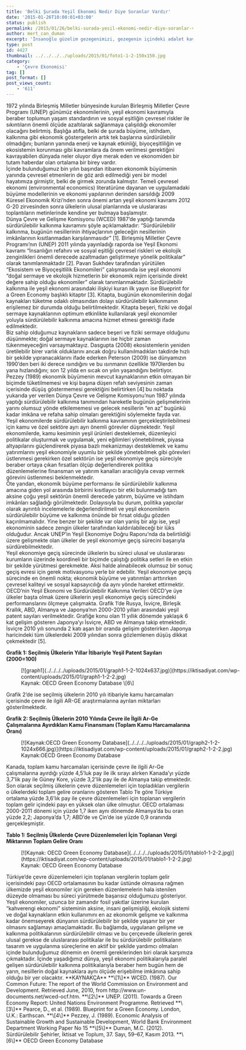 ```yaml
---
title: 'Belki Şurada Yeşil Ekonomi Nedir Diye Soranlar Vardır'
date: '2015-01-26T10:00:01+03:00'
status: publish
permalink: /2015/01/26/belki-surada-yesil-ekonomi-nedir-diye-soranlar-vardir
author: mert_can_duman
excerpt: 'İnsanoğlu güzelim gezegenimizi, gezegenin içindeki adalet kavramını yüzyıllarca mahvettikten sonra nihayet gündemine yeşil ekonomiyi almaya başladı. “Yav o kızın arkasında ne devletler var, kukla o kız” düşüncelerinin de ittirmeleriyle bir şekilde bu acil durumun farkına varmaya başladık. Dünya gitgide gelişirken ve ekonomiler büyürken, bu büyümelerin sürdürülebilir şekilde olabileceğini kavramamız için biraz daha zaman var, ancak asıl soru şu ki, gezegenin o kadar zamanı var mı? “Yeşil ekonomi de neymiş efendim” diyenleri şöyle alalım.'
type: post
id: 4427
thumbnail: ../../../../uploads/2015/01/foto1-1-2-150x150.jpg
category:
    - 'Çevre Ekonomisi'
tag: []
post_format: []
post_views_count:
    - '611'
---
```

1972 yılında Birleşmiş Milletler bünyesinde kurulan Birleşmiş Milletler Çevre Programı (UNEP) günümüz ekonomilerinin, yeşil ekonomi kavramıyla beraber toplumun yaşam standardının ve sosyal eşitliğin çevresel riskler ile sıkıntıların önemli ölçüde azaltılarak sağlanmaya çalışıldığı ekonomiler olacağını belirtmiş. Başlığa atıfla, belki de şurada büyüme, istihdam, kalkınma gibi ekonomik göstergelerin artık tek başlarına sürdürülebilir olmadığını; bunların yanında enerji ve kaynak etkinliği, biyoçeşitliliğin ve ekosistemin korunması gibi kavramlara da önem verilmesi gerektiğini kavrayabilen dünyada neler oluyor diye merak eden ve ekonomiden bir tutam haberdar olan ortalama bir birey vardır.  
İçinde bulunduğumuz bin yılın başından itibaren ekonomik büyümenin yanında çevresel etmenlerin de göz ardı edilmediği yeni bir model hayatımıza girmiştir, belki de girmek zorunda kalmıştır. Temeli çevresel ekonomi (environmental economics) literatürüne dayanan ve uygulamadaki büyüme modellerinin ve ekonomi yapılarının derinden sarsıldığı 2009 Küresel Ekonomik Krizi’nden sonra önemi artan yeşil ekonomi kavramı 2012 G-20 zirvesinden sonra ülkelerin ulusal planlarında ve uluslararası toplantıların metinlerinde kendine yer bulmaya başlamıştır.  
Dünya Çevre ve Gelişme Komisyonu (WCED) 1987’de yaptığı tanımda sürdürülebilir kalkınma kavramını şöyle açıklamaktadır: “Sürdürülebilir kalkınma, bugünün nesillerinin ihtiyaçlarının geleceğin nesillerinin imkânlarının kısıtlanmadan karşılanmasıdır” \[1\]. Birleşmiş Milletler Çevre Programı’nın (UNEP) 2011 yılında yayınladığı raporda ise Yeşil Ekonomi kavramı “İnsanlığın refahını ve sosyal eşitliği çevresel riskleri ve ekolojik zenginlikleri önemli derecede azaltmadan geliştirmeye yönelik politikalar” olarak tanımlanmaktadır \[2\]. Pavan Sukhdev tarafından yürütülen “Ekosistem ve Biyoçeşitlilik Ekonomileri” çalışmasında ise yeşil ekonomi “doğal sermaye ve ekolojik hizmetlerin bir ekonomik rejim içerisinde direkt değere sahip olduğu ekonomiler” olarak tanımlanmaktadır. Sürdürülebilir kalkınma ile yeşil ekonomi arasındaki ilişkiyi kuran ilk yayın ise Blueprint for a Green Economy başlıklı kitaptır \[3\]. Kitapta, bugünün ekonomilerinin doğal kaynakları tüketme odaklı olmasından dolayı sürdürülebilir kalkınmanın erişilemez bir durumda olduğu belirtilmektedir. Kitapta beşeri, fiziki ve doğal sermaye kaynaklarının optimum etkinlikte kullanılarak yeşil ekonomiler yoluyla sürdürülebilir kalkınma amacına hizmet etmesi gerektiği ifade edilmektedir.  
Biz sahip olduğumuz kaynakların sadece beşeri ve fiziki sermaye olduğunu düşünmekte; doğal sermaye kaynaklarının ise hiçbir zaman tükenmeyeceğini varsaymaktayız. Dasgupta (2008) ekosistemlerin yeniden üretilebilir birer varlık olduklarını ancak doğru kullanılmadıkları takdirde hızlı bir şekilde yıpranacaklarını ifade ederken Peterson (2009) ise dünyamızın 1990’den beri iki derece ısındığını ve bu ısınmanın özellikle 1970lerden bu yana hızlandığını; son 12 yılda en sıcak on yılın yaşandığını belirtiyor.  
Pezzey (1989) ekonomik büyümenin mevcut kaynaklarının etkin olmayan bir biçimde tüketilmemesi ve kişi başına düşen refah seviyesinin zaman içerisinde düşüş göstermemesi gerektiğini belirtirken \[4\] bu noktada yukarıda yer verilen Dünya Çevre ve Gelişme Komisyonu’nun 1987 yılında yaptığı sürdürülebilir kalkınma tanımından hareketle bugünün gelişmelerinin yarını olumsuz yönde etkilememesi ve gelecek nesillerin “en az” bugünkü kadar imkâna ve refaha sahip olmaları gerektiğini söylemekte fayda var.  
Yeşil ekonomilerde sürdürülebilir kalkınma kavramının gerçekleştirilebilmesi için kamu ve özel sektöre ayrı ayrı önemli görevler düşmektedir. Yeşil ekonomilerde, kamu kesiminin yeşil ürünleri desteklemek, düzenleyici politikalar oluşturmak ve uygulamak, yeni eğilimleri yönetebilmek, piyasa altyapılarını güçlendirerek piyasa bazlı mekanizmayı desteklemek ve kamu yatırımlarını yeşil ekonomiyle uyumlu bir şekilde yönetebilmek gibi görevleri üstlenmesi gerekirken özel sektörün ise yeşil ekonomiye geçiş süreciyle beraber ortaya çıkan fırsatları ölçüp değerlendirerek politika düzenlemelerine finansman ve yatırım kanalları aracılığıyla cevap vermek görevini üstlenmesi beklenmektedir.  
Öte yandan, ekonomik büyüme performansı ile sürdürülebilir kalkınma amacına giden yol arasında birbirini kısıtlayıcı bir etki bulunmadığı tam aksine çoğu yeşil sektörün önemli derecede yatırım, büyüme ve istihdam imkânları sağladığı görülmektedir. Dolayısıyla bu durum, politika yapıcılar olarak ayrıntılı incelemelerle değerlendirilmeli ve yeşil ekonomilerin sürdürülebilir büyüme ve kalkınma önünde bir fırsat olduğu gözden kaçırılmamalıdır. Yine benzer bir şekilde var olan yanlış bir algı ise, yeşil ekonominin sadece zengin ülkeler tarafından kaldırılabileceği bir lüks olduğudur. Ancak UNEP’in Yeşil Ekonomiye Doğru Raporu’nda da belirtildiği üzere gelişmekte olan ülkeler de yeşil ekonomiye geçiş sürecini başarıyla sürdürebilmektedir.  
Yeşil ekonomiye geçiş sürecinde ülkelerin bu süreci ulusal ve uluslararası kurumların üzerinde koordineli bir biçimde çalıştığı politika setleri ile en etkin bir şekilde yürütmesi gerekmekte. Aksi halde alınabilecek olumsuz bir sonuç geçiş evresi için gerek motivasyonu yerle bir edebilir. Yeşil ekonomiye geçiş sürecinde en önemli nokta; ekonomik büyüme ve yatırımları arttırırken çevresel kaliteyi ve sosyal kapsayıcılığı da aynı yönde hareket ettirmektir.  
OECD’nin Yeşil Ekonomi ve Sürdürülebilir Kalkınma Verileri OECD’ye üye ülkeler başta olmak üzere ülkelerin yeşil ekonomiye geçiş sürecindeki performanslarını ölçmeye çalışmakta. Grafik 1’de Rusya, İsviçre, Birleşik Krallık, ABD, Almanya ve Japonya’nın 2000-2010 yılları arasındaki yeşil patent sayıları verilmektedir. Grafiğe konu olan 11 yıllık dönemde yaklaşık 6 kat gelişim gösteren Japonya’yı İsviçre, ABD ve Almanya takip etmektedir. İsviçre 2010 yılı sonunda 2 katı aşan bir oranda gelişim gösterirken Japonya haricindeki tüm ülkelerdeki 2009 yılından sonra gözlemlenen düşüş dikkat çekmektedir \[5\].

**Grafik 1: Seçilmiş Ülkelerin Yıllar İtibariyle Yeşil Patent Sayıları (2000=100)**

<figure aria-describedby="caption-attachment-4432" class="wp-caption aligncenter" id="attachment_4432" style="width: 628px">[![graph1](../../../../uploads/2015/01/graph1-1-2-1024x637.jpg)](https://iktisadiyat.com/wp-content/uploads/2015/01/graph1-1-2-2.jpg)<figcaption class="wp-caption-text" id="caption-attachment-4432">Kaynak: OECD Green Economy Database \[6\]</figcaption></figure>

Grafik 2’de ise seçilmiş ülkelerin 2010 yılı itibariyle kamu harcamaları içerisinde çevre ile ilgili AR-GE araştırmalarına ayrılan miktarları gösterilmektedir.

**Grafik 2: Seçilmiş Ülkelerin 2010 Yılında Çevre ile İlgili Ar-Ge Çalışmalarına Ayırdıkları Kamu Finansmanı (Toplam Kamu Harcamalarına Oranı)**

<figure aria-describedby="caption-attachment-4433" class="wp-caption aligncenter" id="attachment_4433" style="width: 628px">[![Kaynak:OECD Green Economy Database](../../../../uploads/2015/01/graph2-1-2-1024x666.jpg)](https://iktisadiyat.com/wp-content/uploads/2015/01/graph2-1-2-2.jpg)<figcaption class="wp-caption-text" id="caption-attachment-4433">Kaynak:OECD Green Economy Database</figcaption></figure>  
Kanada, toplam kamu harcamaları içerisinde çevre ile ilgili Ar-Ge çalışmalarına ayırdığı yüzde 4,5’luk pay ile ilk sırayı alırken Kanada’yı yüzde 3,7’lik pay ile Güney Kore, yüzde 3,2’lik pay ile de Almanya takip etmektedir.  
Son olarak seçilmiş ülkelerin çevre düzenlemeleri için topladıkları vergilerin o ülkelerdeki toplam gelire oranlarını gösteren Tablo 1’e göre Türkiye ortalama yüzde 3,6’lık pay ile çevre düzenlemeleri için toplanan vergilerin toplam gelir içindeki payı en yüksek olan ülke olmuştur. OECD ortalaması 2000-2011 dönemi için yüzde 1,7 iken aynı dönemde Almanya’da bu oran yüzde 2,2; Japonya’da 1,7; ABD’de ve Çin’de ise yüzde 0,9 oranında gerçekleşmiştir.

**Tablo 1: Seçilmiş Ülkelerde Çevre Düzenlemeleri İçin Toplanan Vergi Miktarının Toplam Gelire Oranı**

<figure aria-describedby="caption-attachment-4437" class="wp-caption aligncenter" id="attachment_4437" style="width: 579px">[![Kaynak: OECD Green Economy Database](../../../../uploads/2015/01/tablo1-1-2-2.jpg)](https://iktisadiyat.com/wp-content/uploads/2015/01/tablo1-1-2-2.jpg)<figcaption class="wp-caption-text" id="caption-attachment-4437">Kaynak: OECD Green Economy Database</figcaption></figure>  
Türkiye’de çevre düzenlemeleri için toplanan vergilerin toplam gelir içerisindeki payı OECD ortalamasının bu kadar üstünde olmasına rağmen ülkemizde yeşil ekonomiler için gereken düzenlemelerin hala istenilen düzeyde olmaması bu süreci yürütmede başarısız olduğumuzu gösteriyor.  
Yeşil ekonomiler, uzunca bir zamandır fosil yakıtlar üzerine kurulan “kahverengi ekonomi” sisteminin aksine, insani gelişmişliği, ekolojik sistemi ve doğal kaynakların etkin kullanımını en az ekonomik gelişme ve kalkınma kadar önemseyerek dünyanın sürdürülebilir bir şekilde yaşanır bir yer olmasını sağlamayı amaçlamaktadır. Bu bağlamda, uygulanan gelişme ve kalkınma politikalarının sürdürülebilir olması ve bu çerçevede ülkelerin gerek ulusal gerekse de uluslararası politikalar ile bu sürdürülebilir politikaların tasarım ve uygulanma süreçlerine en aktif bir şekilde yardımcı olmaları içinde bulunduğumuz dönemin en önemli gereklerinden biri olarak karşımıza çıkmaktadır. İçinde yaşadığımız dünya, yeşil ekonomi politikalarıyla paralel gelişen sürdürülebilir kalkınma politikalarıyla beraber hem bugün hem de yarın, nesillerin doğal kaynaklara aynı ölçüde erişebilme imkânına sahip olduğu bir yer olacaktır.  
**KAYNAKÇA**  
**\[1\]** WCED. (1987). Our Common Future: The report of the World Commission on Environment and Development. Retrieved June, 2010, from http://www.un-documents.net/wced-ocf.htm.  
**\[2\]** UNEP. (2011). Towards a Green Economy Report: United Nations Environment Programme. Retrieved  
**\[3\]** Pearce, D., et al. (1989). Blueprint for a Green Economy. London, U.K.: Earthscan.  
**\[4\]** Pezzey, J. (1989). Economic Analysis of Sustainable Growth and Sustainable Development, World Bank Environment Department Working Paper No 15  
**\[5\]** Duman, M.C. (2012). Sürdürülebilir Şehirler, İktisat ve Toplum, 37. Sayı, 59–67, Kasım 2013.  
**\[6\]** OECD Green Economy Database